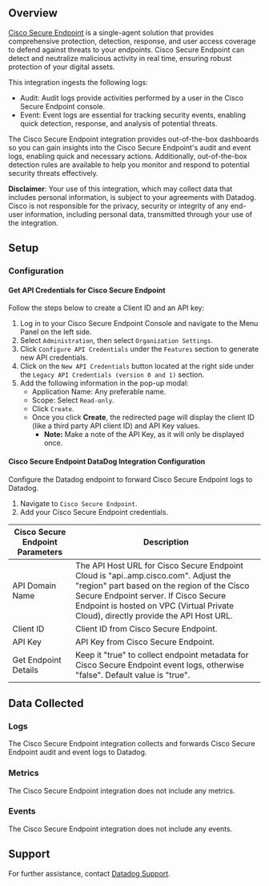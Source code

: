 ## Overview

[Cisco Secure Endpoint][1] is a single-agent solution that provides comprehensive protection, detection, response, and user access coverage to defend against threats to your endpoints. Cisco Secure Endpoint can detect and neutralize malicious activity in real time, ensuring robust protection of your digital assets.

This integration ingests the following logs:
- Audit: Audit logs provide activities performed by a user in the Cisco Secure Endpoint console.
- Event: Event logs are essential for tracking security events, enabling quick detection, response, and analysis of potential threats.

The Cisco Secure Endpoint integration provides out-of-the-box dashboards so you can gain insights into the Cisco Secure Endpoint's audit and event logs, enabling quick and necessary actions. Additionally, out-of-the-box detection rules are available to help you monitor and respond to potential security threats effectively.

**Disclaimer**: Your use of this integration, which may collect data that includes personal information, is subject to your agreements with Datadog. Cisco is not responsible for the privacy, security or integrity of any end-user information, including personal data, transmitted through your use of the integration.

## Setup

### Configuration

#### Get API Credentials for Cisco Secure Endpoint 


Follow the steps below to create a Client ID and an API key:
1. Log in to your Cisco Secure Endpoint Console and navigate to the Menu Panel on the left side.
2. Select `Administration`, then select `Organization Settings`.
3. Click `Configure API Credentials` under the `Features` section to generate new API credentials.
4. Click on the `New API Credentials` button located at the right side under the `Legacy API Credentials (version 0 and 1)` section.
5. Add the following information in the pop-up modal:
    - Application Name: Any preferable name.
    - Scope: Select `Read-only`.
    - Click `Create`.
    - Once you click **Create**, the redirected page will display the client ID (like a third party API client ID) and API Key values.
        - **Note:** Make a note of the API Key, as it will only be displayed once.

#### Cisco Secure Endpoint DataDog Integration Configuration

Configure the Datadog endpoint to forward Cisco Secure Endpoint logs to Datadog.

1. Navigate to `Cisco Secure Endpoint`.
2. Add your Cisco Secure Endpoint credentials.

| Cisco Secure Endpoint Parameters | Description  |
| -------------------- | ------------ |
| API Domain Name                | The API Host URL for Cisco Secure Endpoint Cloud is "api.<region>.amp.cisco.com". Adjust the "region" part based on the region of the Cisco Secure Endpoint server. If Cisco Secure Endpoint is hosted on VPC (Virtual Private Cloud), directly provide the API Host URL. |
| Client ID      | Client ID from Cisco Secure Endpoint.    |
| API Key           | API Key from Cisco Secure Endpoint.         |
| Get Endpoint Details    | Keep it "true" to collect endpoint metadata for Cisco Secure Endpoint event logs, otherwise "false". Default value is "true". |


## Data Collected

### Logs

The Cisco Secure Endpoint integration collects and forwards Cisco Secure Endpoint audit and event logs to Datadog.

### Metrics

The Cisco Secure Endpoint integration does not include any metrics.

### Events

The Cisco Secure Endpoint integration does not include any events.

## Support

For further assistance, contact [Datadog Support][2].

[1]: https://www.cisco.com/site/in/en/products/security/endpoint-security/secure-endpoint/index.html
[2]: https://docs.datadoghq.com/help/
